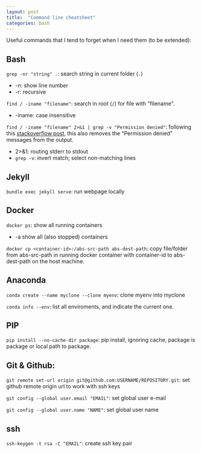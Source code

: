 ```yaml
---
layout: post
title:  "Command line cheatsheet"
categories: bash
---
```


Useful commands that I tend to forget when I need them (to be extended):

## Bash
`grep -nr "string" .`: search string in current folder (`.`)
- -n: show line number
- -r: recursive

`find / -iname "filename"`: search in root (`/`) for file with "filename".
- -iname: case insensitive

`find / -iname "filename" 2>&1 | grep -v "Permission denied"`: following this [stackoverflow post](https://stackoverflow.com/questions/30851708/permission-denied-in-find-why-do-we-need-21), this also removes the "Permission denied" messages from the output.
- 2>&1: routing stderr to stdout
- `grep -v`: invert match; select non-matching lines

## Jekyll
`bundle exec jekyll serve`: run webpage locally

## Docker
`docker ps`: show all running containers
- -a show all (also stopped) containers

`docker cp <container-id>:/abs-src-path abs-dest-path`: copy file/folder from abs-src-path in running docker container with container-id to abs-dest-path on the host machine.

## Anaconda
`conda create --name myclone --clone myenv`: clone myenv into myclone

`conda info --env`: list all enviroments, and indicate the current one.

## PIP
`pip install --no-cache-dir package`: pip install, ignoring cache, package is package or local path to package.

## Git & Github:
`git remote set-url origin git@github.com:USERNAME/REPOSITORY.git`: set github remote origin url to work with ssh keys

`git config --global user.email "EMAIL"`: set global user e-mail

`git config --global user.name "NAME"`: set global user name

## ssh
`ssh-keygen -t rsa -C "EMAIL"`: create ssh key pair


